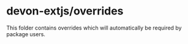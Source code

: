 # devon-extjs/overrides

This folder contains overrides which will automatically be required by package users.
